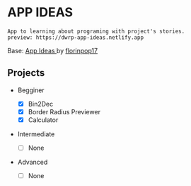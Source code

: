 # APP IDEAS

    App to learning about programing with project's stories.
    preview: https://dwrp-app-ideas.netlify.app

Base: <a href="https://github.com/florinpop17/app-ideas"> App Ideas </a> by <a href="https://github.com/florinpop17"> florinpop17 </a>


## Projects

- Begginer

    - [X] Bin2Dec
    - [X] Border Radius Previewer
    - [X] Calculator
- Intermediate

    - [ ] None

- Advanced

    - [ ] None